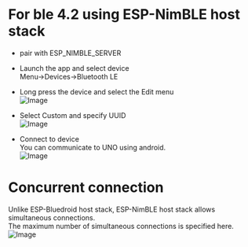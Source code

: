 # For ble 4.2 using ESP-NimBLE host stack

- pair with ESP_NIMBLE_SERVER   

- Launch the app and select device  
Menu->Devices->Bluetooth LE   

- Long press the device and select the Edit menu   
![Image](https://github.com/user-attachments/assets/2d36b757-585a-4310-919c-a57f136c7f20)

- Select Custom and specify UUID   
![Image](https://github.com/user-attachments/assets/9b0f23bc-86f4-4631-81e6-1df8d876f41b)

- Connect to device   
You can communicate to UNO using android.   
![Image](https://github.com/user-attachments/assets/e84fa3b1-a0ee-4af3-a64c-695a5b383857)


# Concurrent connection
Unlike ESP-Bluedroid host stack, ESP-NimBLE host stack allows simultaneous connections.   
The maximum number of simultaneous connections is specified here.   
![Image](https://github.com/user-attachments/assets/9d1e1182-ed41-4b9e-bc55-bb3c75dd4745)
